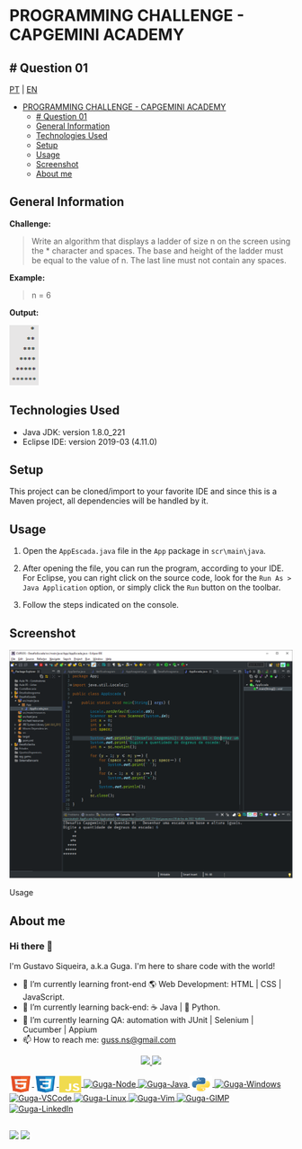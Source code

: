 # PROGRAMMING CHALLENGE - CAPGEMINI ACADEMY

## # Question 01

[PT](README.md) | [EN](README-en.md)

<!-- TOC -->

- [PROGRAMMING CHALLENGE - CAPGEMINI ACADEMY](#programming-challenge---capgemini-academy)
    - [# Question 01](#-question-01)
    - [General Information](#general-information)
    - [Technologies Used](#technologies-used)
    - [Setup](#setup)
    - [Usage](#usage)
    - [Screenshot](#screenshot)
    - [About me](#about-me)

<!-- /TOC -->

## General Information

**Challenge:**

> Write an algorithm that displays a ladder of size n on the screen using the * character and spaces. The base and height of the ladder must be equal to the value of n. The last line must not contain any spaces.

**Example:**
> n = 6

**Output:**

![Output](./img/screenshot-002.png)

## Technologies Used

- Java JDK: version 1.8.0_221
- Eclipse IDE: version 2019-03 (4.11.0)

## Setup

This project can be cloned/import to your favorite IDE and since this is a Maven project, all dependencies will be handled by it.

## Usage

1. Open the `AppEscada.java` file in the `App` package in `scr\main\java`.

2. After opening the file, you can run the program, according to your IDE. For Eclipse, you can right click on the source code, look for the `Run As > Java Application` option, or simply click the `Run` button on the toolbar.

3. Follow the steps indicated on the console.

## Screenshot

![Result Screenshot](./img/screenshot-001.png)

Usage

## About me

<!-- TOC ignore:true -->
### Hi there 👋

I'm Gustavo Siqueira, a.k.a Guga. I'm here to share code with the world!

- 🌱 I’m currently learning front-end 🌎 Web Development: HTML | CSS | JavaScript.
- 🦾 I’m currently learning back-end: ☕ Java | 🐍 Python.
- 🐞 I’m currently learning QA: automation with JUnit | Selenium | Cucumber | Appium
- 📫 How to reach me: guss.ns@gmail.com

<div align="center">
  <a href="https://github.com/siqueira-gustavo">
  <img height="160em" src="https://github-readme-stats.vercel.app/api?username=siqueira-gustavo&show_icons=true&theme=onedark&include_all_commits=true&count_private=true"/>
  <img height="160em" src="https://github-readme-stats.vercel.app/api/top-langs/?username=siqueira-gustavo&layout=compact&langs_count=7&theme=onedark"/>
</div>
<div style="display: inline_block"><br>
  <img align="center" alt="Guga-HTML" height="30" width="40" src="https://raw.githubusercontent.com/devicons/devicon/master/icons/html5/html5-original.svg">
  <img align="center" alt="Guga-CSS" height="30" width="40" src="https://raw.githubusercontent.com/devicons/devicon/master/icons/css3/css3-original.svg">
  <img align="center" alt="Guga-JS" height="30" width="40" src="https://raw.githubusercontent.com/devicons/devicon/master/icons/javascript/javascript-plain.svg">
  <img align="center" alt="Guga-Node" height="30" width="40" src="https://cdn.jsdelivr.net/gh/devicons/devicon/icons/nodejs/nodejs-original.svg">
  <img align="center" alt="Guga-Java" height="30" width="40" src="https://cdn.jsdelivr.net/gh/devicons/devicon/icons/java/java-original-wordmark.svg">
  <img align="center" alt="Guga-Python" height="30" width="40" src="https://raw.githubusercontent.com/devicons/devicon/master/icons/python/python-original.svg">
  <img align="center" alt="Guga-Windows" height="30" width="40" src="https://cdn.jsdelivr.net/gh/devicons/devicon/icons/windows8/windows8-original.svg">
  <img align="center" alt="Guga-VSCode" height="30" width="40" src="https://cdn.jsdelivr.net/gh/devicons/devicon/icons/vscode/vscode-original.svg">
  <img align="center" alt="Guga-Linux" height="30" width="40" src="https://cdn.jsdelivr.net/gh/devicons/devicon/icons/linux/linux-original.svg">
  <img align="center" alt="Guga-Vim" height="30" width="40" src="https://cdn.jsdelivr.net/gh/devicons/devicon/icons/vim/vim-original.svg">
  <img align="center" alt="Guga-GIMP" height="30" width="40" src="https://cdn.jsdelivr.net/gh/devicons/devicon/icons/gimp/gimp-original.svg">
  <img align="center" alt="Guga-LinkedIn" height="30" width="40" src="https://cdn.jsdelivr.net/gh/devicons/devicon/icons/linkedin/linkedin-original.svg">
</div>

<!-- TOC ignore:true -->
##  

<div>
  <a href = "mailto:guss.ns@gmail.com"><img src="https://img.shields.io/badge/-Gmail-%23333?style=for-the-badge&logo=gmail&logoColor=white" target="_blank"></a>
  <a href="https://www.linkedin.com/in/gustavo-siqueira-759465181/" target="_blank"><img src="https://img.shields.io/badge/-LinkedIn-%230077B5?style=for-the-badge&logo=linkedin&logoColor=white" target="_blank"></a>

  <!-- ![Snake animation](https://github.com/siqueira-gustavo/siqueira-gustavo/blob/output/github-contribution-grid-snake.svg) -->

</div>
